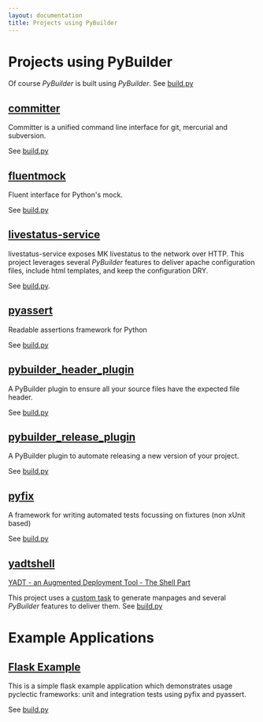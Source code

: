 ```yaml
---
layout: documentation
title: Projects using PyBuilder
---
```


# Projects using PyBuilder

Of course *PyBuilder* is built using *PyBuilder*.
See [build.py](https://github.com/pybuilder/pybuilder/blob/master/build.py)

## [committer](https://github.com/aelgru/committer)

Committer is a unified command line interface for git, mercurial and subversion.

See [build.py](https://github.com/aelgru/committer/blob/master/build.py)

## [fluentmock](https://github.com/aelgru/fluentmock)

Fluent interface for Python's mock.

See [build.py](https://github.com/aelgru/fluentmock/blob/master/build.py)

## [livestatus-service](https://github.com/ImmobilienScout24/livestatus_service)

livestatus-service exposes MK livestatus to the network over HTTP.
This project leverages several *PyBuilder* features to deliver apache configuration files, include html templates, and keep the configuration DRY.

See [build.py](https://github.com/ImmobilienScout24/livestatus_service/blob/master/build.py).

## [pyassert](https://github.com/pyclectic/pyassert)

Readable assertions framework for Python

See [build.py](https://github.com/pyclectic/pyassert/blob/master/build.py)

## [pybuilder_header_plugin](https://github.com/aelgru/pybuilder_header_plugin)

A PyBuilder plugin to ensure all your source files have the expected file header.

See [build.py](https://github.com/aelgru/pybuilder_header_plugin/blob/master/build.py)

## [pybuilder_release_plugin](https://github.com/aelgru/pybuilder_release_plugin)

A PyBuilder plugin to automate releasing a new version of your project.

See [build.py](https://github.com/aelgru/pybuilder_release_plugin/blob/master/build.py)

## [pyfix](https://github.com/pyclectic/pyfix)

A framework for writing automated tests focussing on fixtures (non xUnit based)

See [build.py](https://github.com/pyclectic/pyfix/blob/master/build.py)

## [yadtshell](https://github.com/yadt/yadtshell)

[YADT - an Augmented Deployment Tool - The Shell Part](http://www.yadt-project.org/)

This project uses a [custom task](/documentation/manual.html#WritingTasks) to generate manpages and several *PyBuilder* features to deliver them.
See [build.py](https://github.com/yadt/yadtshell/blob/master/build.py)


# Example Applications

## [Flask Example](https://github.com/pyclectic/flask-example)

This is a simple flask example application which demonstrates usage pyclectic frameworks: unit and integration tests using pyfix and pyassert.

See [build.py](https://github.com/pyclectic/flask-example/blob/master/build.py)
